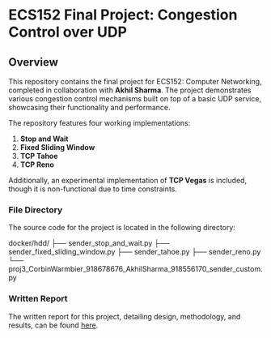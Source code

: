 # **ECS152 Final Project: Congestion Control over UDP**

## **Overview**

This repository contains the final project for ECS152: Computer Networking, completed in collaboration with **Akhil Sharma**. The project demonstrates various congestion control mechanisms built on top of a basic UDP service, showcasing their functionality and performance.

The repository features four working implementations:
1. **Stop and Wait**
2. **Fixed Sliding Window**
3. **TCP Tahoe**
4. **TCP Reno**

Additionally, an experimental implementation of **TCP Vegas** is included, though it is non-functional due to time constraints.

### **File Directory**
The source code for the project is located in the following directory:

docker/hdd/
├── sender_stop_and_wait.py
├── sender_fixed_sliding_window.py
├── sender_tahoe.py
├── sender_reno.py
└── proj3_CorbinWarmbier_918678676_AkhilSharma_918556170_sender_custom.py


### **Written Report**
The written report for this project, detailing design, methodology, and results, can be found [here](https://docs.google.com/document/d/16O3zLaC5qXGlOwjdRhC-n35dXLaXFQEgAQyncF67KMQ/edit?usp=sharing).
